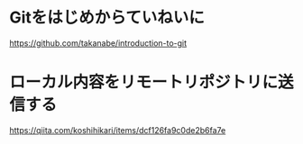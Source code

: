 # Gitをはじめからていねいに
https://github.com/takanabe/introduction-to-git

# ローカル内容をリモートリポジトリに送信する
https://qiita.com/koshihikari/items/dcf126fa9c0de2b6fa7e